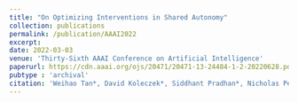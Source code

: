 ```yaml
---
title: "On Optimizing Interventions in Shared Autonomy"
collection: publications
permalink: /publication/AAAI2022
excerpt:
date: 2022-03-03
venue: 'Thirty-Sixth AAAI Conference on Artificial Intelligence'
paperurl: https://cdn.aaai.org/ojs/20471/20471-13-24484-1-2-20220628.pdf
pubtype : 'archival'
citation: 'Weihao Tan*, David Koleczek*, Siddhant Pradhan*, Nicholas Perello, Vivek Chettiar, Nan Ma, Aaslesha Rajaram, Vishal Rohra, Soundar Srinivasan, H M Sajjad Hossain^, and Yash Chandak^. On Optimizing Interventions in Shared Autonomy. In Thirty-Sixth AAAI Conference on Artificial Intelligence (AAAI), 2022'
---
```


